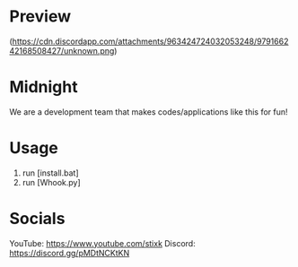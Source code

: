 # Preview

(https://cdn.discordapp.com/attachments/963424724032053248/979166242168508427/unknown.png)

# Midnight

We are a development team that makes codes/applications like this for fun!

# Usage

1. run [install.bat]
2. run [Whook.py]

# Socials 

YouTube: https://www.youtube.com/stixk
Discord: https://discord.gg/pMDtNCKtKN

